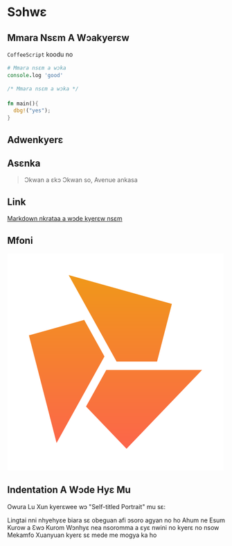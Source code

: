 [Markdown 全局注释]:#

# Sɔhwɛ

## Mmara Nsɛm A Wɔakyerɛw

`CoffeeScript` koodu no

```coffee
# Mmara nsɛm a wɔka
console.log 'good'


```

```rust
/* Mmara nsɛm a wɔka */

fn main(){
  dbg!("yes");
}
```

## Adwenkyerɛ

<!-- HTML 注释 --> 

<!-- 多行注释 --> 

## Asɛnka

> Ɔkwan a ɛkɔ Ɔkwan so, Avenue ankasa

## Link

[Markdown nkrataa a wɔde kyerɛw nsɛm](https://github.com/xxai-art/xxai-art-md)

## Mfoni

![xxAI.Art Brand Nkyerɛkyerɛmu](https://raw.githubusercontent.com/xxai-art/web/main/file/svg/logo.svg)

## Indentation A Wɔde Hyɛ Mu

Owura Lu Xun kyerɛwee wɔ "Self-titled Portrait" mu sɛ:

  Lingtai nni nhyehyɛe biara sɛ obeguan afi ɔsoro agyan no ho
  Ahum ne Esum Kurow a Ɛwɔ Kurom
  Wɔnhyɛ nea nsoromma a ɛyɛ nwini no kyerɛ no nsow
  Mekamfo Xuanyuan kyerɛ sɛ mede me mogya ka ho


